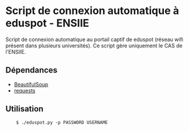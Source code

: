 # Script de connexion automatique à eduspot - ENSIIE #

Script de connexion automatique au portail captif de eduspot (réseau wifi présent dans plusieurs universités). Ce script gère uniquement le CAS de l'ENSIIE.

## Dépendances ##

* [BeautifulSoup](https://www.crummy.com/software/BeautifulSoup/)
* [requests](http://docs.python-requests.org/en/master/)

## Utilisation ##

```
    $ ./eduspot.py -p PASSWORD USERNAME
```
